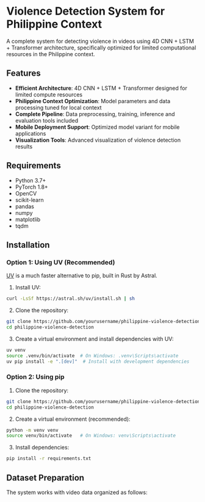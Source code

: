 # Violence Detection System for Philippine Context

A complete system for detecting violence in videos using 4D CNN + LSTM + Transformer architecture, specifically optimized for limited computational resources in the Philippine context.

## Features

- **Efficient Architecture**: 4D CNN + LSTM + Transformer designed for limited compute resources
- **Philippine Context Optimization**: Model parameters and data processing tuned for local context
- **Complete Pipeline**: Data preprocessing, training, inference and evaluation tools included
- **Mobile Deployment Support**: Optimized model variant for mobile applications
- **Visualization Tools**: Advanced visualization of violence detection results

## Requirements

- Python 3.7+
- PyTorch 1.8+
- OpenCV
- scikit-learn
- pandas
- numpy
- matplotlib
- tqdm

## Installation

### Option 1: Using UV (Recommended)

[UV](https://github.com/astral-sh/uv) is a much faster alternative to pip, built in Rust by Astral.

1. Install UV:

```bash
curl -LsSf https://astral.sh/uv/install.sh | sh
```

2. Clone the repository:

```bash
git clone https://github.com/yourusername/philippine-violence-detection.git
cd philippine-violence-detection
```

3. Create a virtual environment and install dependencies with UV:

```bash
uv venv
source .venv/bin/activate  # On Windows: .venv\Scripts\activate
uv pip install -e ".[dev]"  # Install with development dependencies
```

### Option 2: Using pip

1. Clone the repository:

```bash
git clone https://github.com/yourusername/philippine-violence-detection.git
cd philippine-violence-detection
```

2. Create a virtual environment (recommended):

```bash
python -m venv venv
source venv/bin/activate   # On Windows: venv\Scripts\activate
```

3. Install dependencies:

```bash
pip install -r requirements.txt
```

## Dataset Preparation

The system works with video data organized as follows:

